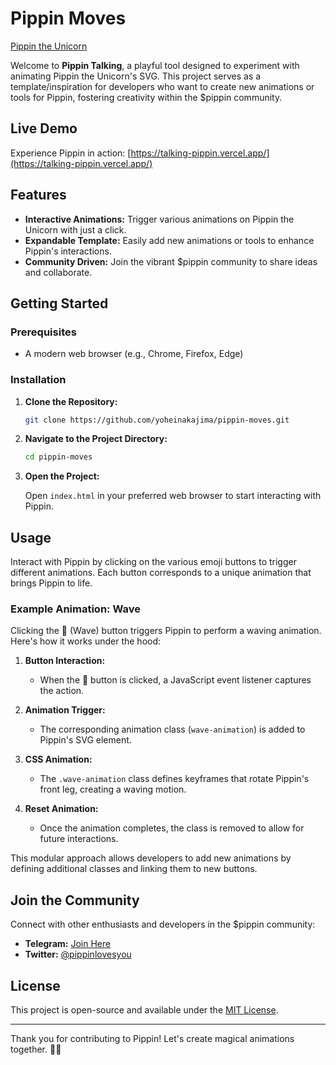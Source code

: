 # Pippin Moves

[Pippin the Unicorn](https://x.com/pippinlovesyou)

Welcome to **Pippin Talking**, a playful tool designed to experiment with animating Pippin the Unicorn's SVG. This project serves as a template/inspiration for developers who want to create new animations or tools for Pippin, fostering creativity within the $pippin community.

## Live Demo

Experience Pippin in action: [https://talking-pippin.vercel.app/](https://talking-pippin.vercel.app/)

## Features

- **Interactive Animations:** Trigger various animations on Pippin the Unicorn with just a click.
- **Expandable Template:** Easily add new animations or tools to enhance Pippin's interactions.
- **Community Driven:** Join the vibrant $pippin community to share ideas and collaborate.

## Getting Started

### Prerequisites

- A modern web browser (e.g., Chrome, Firefox, Edge)

### Installation

1. **Clone the Repository:**

   ```bash
   git clone https://github.com/yoheinakajima/pippin-moves.git
   ```

2. **Navigate to the Project Directory:**

   ```bash
   cd pippin-moves
   ```

3. **Open the Project:**

   Open `index.html` in your preferred web browser to start interacting with Pippin.

## Usage

Interact with Pippin by clicking on the various emoji buttons to trigger different animations. Each button corresponds to a unique animation that brings Pippin to life.

### Example Animation: Wave

Clicking the 👋 (Wave) button triggers Pippin to perform a waving animation. Here's how it works under the hood:

1. **Button Interaction:**
   - When the 👋 button is clicked, a JavaScript event listener captures the action.

2. **Animation Trigger:**
   - The corresponding animation class (`wave-animation`) is added to Pippin's SVG element.

3. **CSS Animation:**
   - The `.wave-animation` class defines keyframes that rotate Pippin's front leg, creating a waving motion.

4. **Reset Animation:**
   - Once the animation completes, the class is removed to allow for future interactions.

This modular approach allows developers to add new animations by defining additional classes and linking them to new buttons.

## Join the Community

Connect with other enthusiasts and developers in the $pippin community:

- **Telegram:** [Join Here](https://t.me/+7cN7QepgemMxOTgx)
- **Twitter:** [@pippinlovesyou](https://x.com/pippinlovesyou)

## License

This project is open-source and available under the [MIT License](LICENSE).

---

Thank you for contributing to Pippin! Let's create magical animations together. 🦄✨
